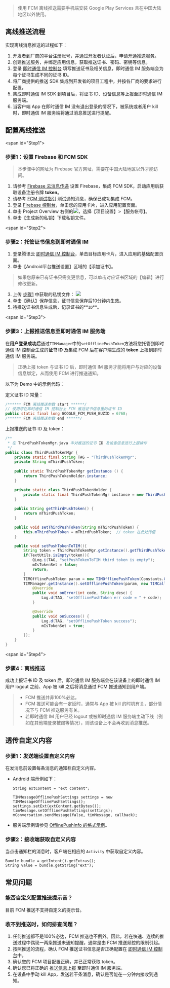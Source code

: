 >使用 FCM 离线推送需要手机端安装 Google Play Services 且在中国大陆地区以外使用。

## 离线推送流程

实现离线消息推送的过程如下：
1. 开发者到厂商的平台注册账号，并通过开发者认证后，申请开通推送服务。
2. 创建推送服务，并绑定应用信息，获取推送证书、密码、密钥等信息。
3. 登录 [即时通信 IM 控制台](https://console.qcloud.com/avc) 填写推送证书及相关信息，即时通信 IM 服务端会为每个证书生成不同的证书 ID。
4. 将厂商提供的推送 SDK 集成到开发者的项目工程中，并按各厂商的要求进行配置。
5. 集成即时通信 IM SDK 到项目后，将证书 ID、设备信息等上报至即时通信 IM 服务端。
6. 当客户端 App 在即时通信 IM 没有退出登录的情况下，被系统或者用户 kill 时，即时通信 IM 服务端将通过消息推送进行提醒。

## 配置离线推送
<span id="Step1"></span>
### 步骤1：设置 Firebase 和 FCM SDK
>本步骤中的网址为 Firebase 官方网址，需要在中国大陆地区以外才能访问。

1. 请参考 [Firebase 云消息传递](https://firebase.google.com/docs/cloud-messaging/android/client) 设置 Firebase，集成 FCM SDK，启动应用后获取设备注册令牌 **token**。
2. 请参考 [FCM 测试指引](https://firebase.google.com/docs/cloud-messaging/android/first-message?authuser=0) 测试通知消息，确保已成功集成 FCM。
3. 登录 [Firebase 控制台](https://console.firebase.google.com)，单击您的应用卡片，进入应用配置页面。
4. 单击 Project Overview 右侧的<img src="https://main.qcloudimg.com/raw/0d062411405553c9fae29f8e0daf02ad.png"  style="margin:0;">，选择【项目设置】>【服务帐号】。
5. 单击【生成新的私钥】下载私钥文件。

<span id="Step2"></span>
### 步骤2：托管证书信息到即时通信 IM 
1. 登录腾讯云 [即时通信 IM 控制台](https://console.qcloud.com/avc)，单击目标应用卡片，进入应用的基础配置页面。
2. 单击【Android平台推送设置】区域的【添加证书】。
 >如果您原来已有证书只需变更信息，可以单击对应证书区域的【编辑】进行修改更新。 
 >
3. 上传 [步骤1](#Step1) 中获取的私钥文件：
 ![](https://main.qcloudimg.com/raw/20e84d1ce9d135e098ff4df1a56d8095.png)
4. 单击【确认】保存信息，证书信息保存后10分钟内生效。
5. 待推送证书信息生成后，记录证书的**`ID`**。

<span id="Step3"></span>
### 步骤3：上报推送信息至即时通信 IM 服务端

在**用户登录成功后**通过`TIMManager`中的`setOfflinePushToken`方法将您托管到即时通信 IM 控制台生成的**证书 ID** 及集成 FCM 后在客户端生成的 **token** 上报到即时通信 IM 服务端。

>正确上报 token 与证书 ID 后，即时通信 IM 服务才能将用户与对应的设备信息绑定，从而使用 FCM 进行推送通知。

以下为 Demo 中的示例代码：

定义证书 ID 常量：
```java
/****** FCM 离线推送参数 start ******/
// 使用您在即时通信 IM 控制台上 FCM 推送证书信息里的证书 ID
public static final long GOOGLE_FCM_PUSH_BUZID = 6768;
/****** FCM 离线推送参数 end ******/
```

上报推送的证书 ID 及 token：
```java
/**
 * 在 ThirdPushTokenMgr.java 中对推送的证书 ID 及设备信息进行上报操作
 */
public class ThirdPushTokenMgr {
    private static final String TAG = "ThirdPushTokenMgr";
    private String mThirdPushToken;
  
    public static ThirdPushTokenMgr getInstance () {
        return ThirdPushTokenHolder.instance;
    }

    private static class ThirdPushTokenHolder {
        private static final ThirdPushTokenMgr instance = new ThirdPushTokenMgr();
    }
  
    public String getThirdPushToken() {
        return mThirdPushToken;
    }

    public void setThirdPushToken(String mThirdPushToken) {
        this.mThirdPushToken = mThirdPushToken;  // token 在此处传值
    }

    public void setPushTokenToTIM(){
        String token = ThirdPushTokenMgr.getInstance().getThirdPushToken();
        if(TextUtils.isEmpty(token)){
            QLog.i(TAG, "setPushTokenToTIM third token is empty");
            mIsTokenSet = false;
            return;
        }
        TIMOfflinePushToken param = new TIMOfflinePushToken(Constants.GOOGLE_FCM_PUSH_BUZID, token);
        TIMManager.getInstance().setOfflinePushToken(param, new TIMCallBack() {
            @Override
            public void onError(int code, String desc) {
                Log.d(TAG, "setOfflinePushToken err code = " + code);
            }

            @Override
            public void onSuccess() {
                Log.d(TAG, "setOfflinePushToken success");
                mIsTokenSet = true;
            }
        });
    }
}
```

<span id="Step4"></span>
### 步骤4：离线推送

成功上报证书 ID 及 token 后，即时通信 IM 服务端会在该设备上的即时通信 IM 用户 logout 之前、App 被 kill 之后将消息通过 FCM 推送通知到用户端。

>
> - FCM 推送并非100%必达。
> - FCM 推送可能会有一定延时，通常与 App 被 kill 的时机有关，部分情况下与 FCM 推送服务有关。
> - 若即时通信 IM 用户已经 logout 或被即时通信 IM 服务端主动下线（例如在其他端登录被踢等情况），则该设备上不会再收到消息推送。

## 透传自定义内容

### 步骤1：发送端设置自定义内容
在发消息前设置每条消息的通知栏自定义内容。
- Android 端示例如下：

  ```
  String extContent = "ext content";
  
  TIMMessageOfflinePushSettings settings = new TIMMessageOfflinePushSettings();
  settings.setExt(extContent.getBytes());
  timMessage.setOfflinePushSettings(settings);
  mConversation.sendMessage(false, timMessage, callback);
  ```

- 服务端示例请参见 [OfflinePushInfo 的格式示例](https://intl.cloud.tencent.com/document/product/1047/33527)。

### 步骤2：接收端获取自定义内容
当点击通知栏的消息时，客户端在相应的 `Activity` 中获取自定义内容。

  ```
  Bundle bundle = getIntent().getExtras();
  String value = bundle.getString("ext"); 
  ```

## 常见问题

### 能否自定义配置推送提示音？
目前 FCM 推送不支持自定义的提示音。

### 收不到推送时，如何排查问题？
1. 任何推送都不是100%必达，FCM 推送也不例外。因此，若在快速、连续的推送过程中偶现一两条推送未通知提醒，通常是由 FCM 推送频控的限制引起。
2. 按照推送的流程，确认 FCM 推送证书信息是否正确配置在 [即时通信 IM 控制台](https://console.qcloud.com/avc)中。
3. 确认您的 FCM 项目配置正确，并已正常获取 token。
4. 确认您已将正确的 [推送信息上报](#Step3) 至即时通信 IM 服务端。
5. 在设备中手动 kill App，发送若干条消息，确认是否能在一分钟内接收到通知。

